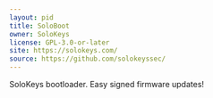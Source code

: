 ```yaml
---
layout: pid
title: SoloBoot
owner: SoloKeys
license: GPL-3.0-or-later
site: https://solokeys.com/
source: https://github.com/solokeyssec/
---
```

SoloKeys bootloader. Easy signed firmware updates!
